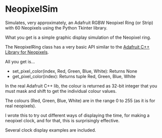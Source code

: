 # NeopixelSim

Simulates, very approximately, an Adafruit RGBW Neopixel Ring (or Strip) 
with 60 Neopixels using the Python Tkinter library.

What you get is a simple graphic display simulation of the Neopixel ring.

The NeopixelRing class has a very basic API similar to the [Adafruit 
C++ Library for Neopixels](https://github.com/adafruit/Adafruit_NeoPixel). 

All you get is...
* set_pixel_color(index, Red, Green, Blue, White): Returns None
* get_pixel_color(index): Returns tuple Red, Green, Blue, White

In the real Adafruit C++ lib, the colour is returned as 32-bit integer that you
must mask and shift to get the individual colour values.

The colours (Red, Green, Blue, White) are in the range 0 to 255 (as it is for 
real neopixels). 

I wrote this to try out different ways of displaying the time, for making a
neopixel clock, and for that, this is surprisingly effective. 

Several clock display examples are included.
